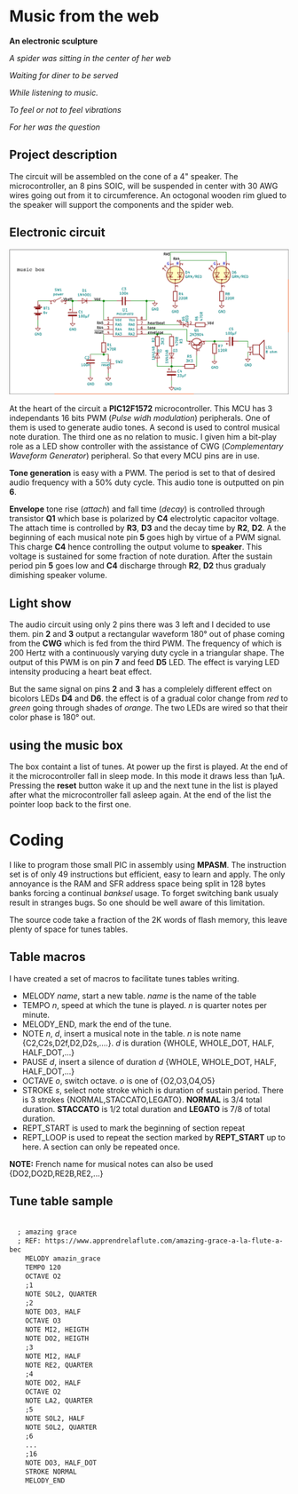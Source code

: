 Music from the web
==================

**An electronic sculpture**

*A spider was sitting in the center of her web*

*Waiting for diner to be served*

*While listening to music.*

*To feel or not to feel vibrations*

*For her was the question*


Project description
-------------------

The circuit will be assembled on the cone of a 4" speaker. The microcontroller, an 8 pins SOIC, will be suspended in center with 30 AWG wires going out from it to
circumference. An octogonal wooden rim glued to the speaker will support the components and the spider web. 

Electronic circuit
------------------

![schematic](schematic.png)

 At the heart of the circuit a **PIC12F1572** microcontroller. This MCU has 3 independants 16 bits PWM (*Pulse widh modulation*) peripherals. One of them is used to generate audio tones.
A second is used to control musical note duration. The third one as no relation to music. I given him a bit-play role as a LED show controller with the assistance
of CWG (*Complementary Waveform Generator*) peripheral. So that every MCU pins are in use.

**Tone generation** is easy with a PWM. The period is set to that of desired audio frequency with a 50% duty cycle. This audio tone is outputted on pin **6**.

**Envelope** tone rise (*attach*) and fall time (*decay*) is controlled through transistor **Q1** which base is polarized by **C4** electrolytic capacitor voltage. The attach time is controlled by **R3**, **D3** and the decay time by **R2**, **D2**. A the beginning of each musical note pin **5** goes high by virtue of a PWM signal. This charge **C4** hence controlling the output volume to **speaker**.  This voltage is sustained for some fraction of note duration. After the sustain period pin **5** goes low and **C4** discharge through **R2**, **D2** thus gradualy dimishing speaker volume.

Light show
----------

The audio circuit using only 2 pins there was 3 left and I decided to use them. pin **2** and **3** output a rectangular waveform 180&deg; out of phase coming from the
**CWG** which is fed from the third PWM. The frequency of which is 200 Hertz with a continuously varying duty cycle in a triangular shape. The output of this PWM is
on pin **7** and feed **D5** LED. The effect is varying LED intensity producing a heart beat effect.

But the same signal on pins **2** and **3** has a complelely different effect on bicolors LEDs **D4** and **D6**. the effect is of a gradual color change from *red* to 
*green* going through shades of *orange*. The two LEDs are wired so that their color phase is 180&deg; out.

using the music box
-------------------
 The box containt a list of tunes. At power up the first is played. At the end of it the microcontroller fall in sleep mode. In this mode it draws less than 1µA. Pressing
the **reset** button wake it up and the next tune in the list is played after what the microcontroller fall asleep again. At the end of the list the pointer loop back
to the first one.

Coding
======
  I like to program those small PIC in assembly using **MPASM**. The instruction set is of only 49 instructions but efficient, easy to learn and apply. The only annoyance is the RAM and SFR address space being split in 128 bytes banks forcing a continual *banksel* usage. To forget switching bank usualy result in stranges bugs.
So one should be well aware of this limitation.

The source code take a fraction of the 2K words of flash memory, this leave plenty of space for tunes tables.

Table macros
------------

I have created a set of macros to facilitate tunes tables writing.

* MELODY *name*,  start a new table. *name* is the name of the table
* TEMPO *n*,  speed at which the tune is played. *n* is quarter notes per minute.
* MELODY_END,  mark the end of the tune.
* NOTE *n*, *d*,  insert a musical note in the table. *n* is note name {C2,C2s,D2f,D2,D2s,....}. *d* is duration {WHOLE, WHOLE_DOT, HALF, HALF_DOT,...}
* PAUSE *d*, insert a silence of duration *d* {WHOLE, WHOLE_DOT, HALF, HALF_DOT,...}
* OCTAVE *o*, switch octave. *o* is one of {O2,O3,O4,O5}
* STROKE *s*, select note stroke which is duration of sustain period. There is 3 strokes {NORMAL,STACCATO,LEGATO}. **NORMAL** is 3/4 total duration. **STACCATO** is 1/2 total duration and **LEGATO** is 7/8 of total duration.
* REPT_START is used to mark the beginning of section repeat
* REPT_LOOP is used to repeat the section marked by **REPT_START** up to here. A section can only be repeated once.

**NOTE:** French name for musical notes can also be used {DO2,DO2D,RE2B,RE2,...}
 
Tune table sample
-----------------
<pre><code>
  ; amazing grace
  ; REF: https://www.apprendrelaflute.com/amazing-grace-a-la-flute-a-bec	
	MELODY amazin_grace
	TEMPO 120
	OCTAVE O2
	;1
	NOTE SOL2, QUARTER
	;2
	NOTE DO3, HALF
	OCTAVE O3
	NOTE MI2, HEIGTH
	NOTE DO2, HEIGTH
	;3
	NOTE MI2, HALF
	NOTE RE2, QUARTER
	;4
	NOTE DO2, HALF
	OCTAVE O2
	NOTE LA2, QUARTER
	;5
	NOTE SOL2, HALF
	NOTE SOL2, QUARTER
	;6
	...
	;16
	NOTE DO3, HALF_DOT
	STROKE NORMAL
	MELODY_END
</code></pre>

